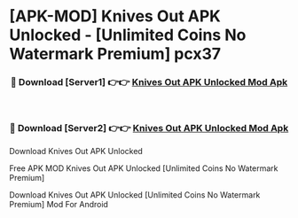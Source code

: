 # [APK-MOD] Knives Out APK Unlocked - [Unlimited Coins No Watermark Premium] pcx37



<div align="center">
<h3>🔴 Download [Server1] 👉👉 <a href="https://momento.my/?title=Knives_Out_APK_Unlocked">Knives Out APK Unlocked Mod Apk</a></h3><br>

<h3>🔴 Download [Server2] 👉👉 <a href="https://momento.my/?title=Knives_Out_APK_Unlocked">Knives Out APK Unlocked Mod Apk</a></h3>
</div>



Download Knives Out APK Unlocked 

Free APK MOD Knives Out APK Unlocked [Unlimited Coins No Watermark Premium]

Download Knives Out APK Unlocked [Unlimited Coins No Watermark Premium] Mod For Android

